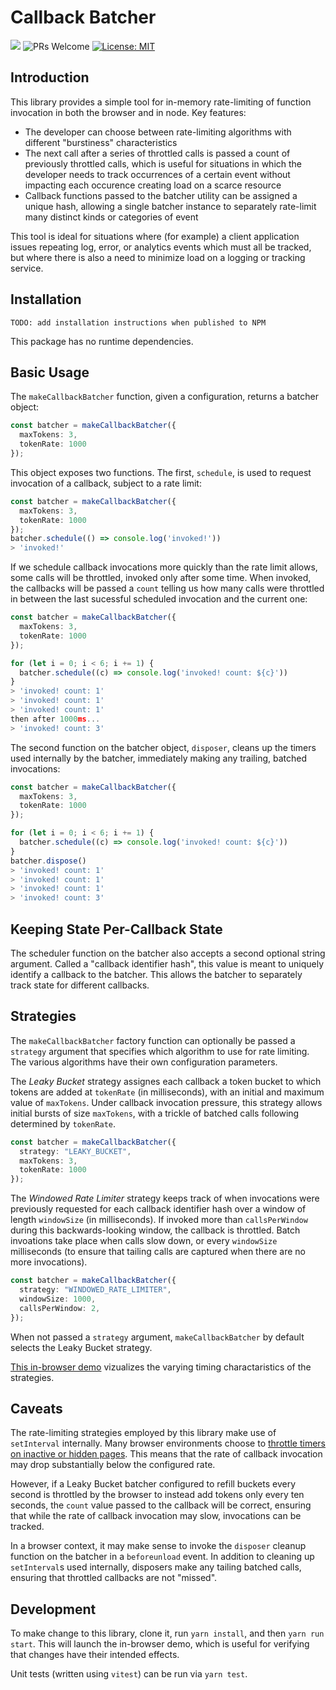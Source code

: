 # Callback Batcher
![](https://img.shields.io/badge/Coverage-100%25-83A603.svg?prefix=$coverage$)
![PRs Welcome](https://img.shields.io/badge/PRs-welcome-brightgreen)
[![License: MIT](https://img.shields.io/badge/License-MIT-yellow.svg)](https://opensource.org/licenses/MIT)
## Introduction
This library provides a simple tool for in-memory rate-limiting of function
invocation in both the browser and in node. Key features:
  - The developer can choose between rate-limiting algorithms with different
  "burstiness" characteristics
  - The next call after a series of throttled calls is passed a count of
  previously throttled calls, which is useful for situations in which the
  developer needs to track occurrences of a certain event without impacting
  each occurence creating load on a scarce resource
  - Callback functions passed to the batcher utility can be assigned a unique
  hash, allowing a single batcher instance to separately rate-limit many
  distinct kinds or categories of event

This tool is ideal for situations where (for example) a client application
issues repeating log, error, or analytics events which must all be tracked, but
where there is also a need to minimize load on a logging or tracking service.

## Installation
```
TODO: add installation instructions when published to NPM
```
This package has no runtime dependencies.

## Basic Usage

The `makeCallbackBatcher` function, given a configuration, returns a batcher
object:

```ts
const batcher = makeCallbackBatcher({
  maxTokens: 3,
  tokenRate: 1000
});
```

This object exposes two functions. The first, `schedule`, is used to request
invocation of a callback, subject to a rate limit:
```ts
const batcher = makeCallbackBatcher({
  maxTokens: 3,
  tokenRate: 1000
});
batcher.schedule(() => console.log('invoked!'))
> 'invoked!'
```

If we schedule callback invocations more quickly than the rate limit allows,
some calls will be throttled, invoked only after some time. When invoked, the
callbacks will be passed a `count` telling us how many calls were throttled
in between the last sucessful scheduled invocation and the current one:
```ts
const batcher = makeCallbackBatcher({
  maxTokens: 3,
  tokenRate: 1000
});

for (let i = 0; i < 6; i += 1) {
  batcher.schedule((c) => console.log('invoked! count: ${c}'))
}
> 'invoked! count: 1'
> 'invoked! count: 1'
> 'invoked! count: 1'
then after 1000ms...
> 'invoked! count: 3'
```

The second function on the batcher object, `disposer`, cleans up the timers
used internally by the batcher, immediately making any trailing, batched
invocations:

```ts
const batcher = makeCallbackBatcher({
  maxTokens: 3,
  tokenRate: 1000
});

for (let i = 0; i < 6; i += 1) {
  batcher.schedule((c) => console.log('invoked! count: ${c}'))
}
batcher.dispose()
> 'invoked! count: 1'
> 'invoked! count: 1'
> 'invoked! count: 1'
> 'invoked! count: 3'
```

## Keeping State Per-Callback State
The scheduler function on the batcher also accepts a second optional string
argument. Called a "callback identifier hash", this value is meant to uniquely
identify a callback to the batcher. This allows the batcher to separately
track state for different callbacks.

## Strategies

The `makeCallbackBatcher` factory function can optionally be passed a `strategy`
argument that specifies which algorithm to use for rate limiting. The various
algorithms have their own configuration parameters.

The *Leaky Bucket* strategy assignes each callback a token bucket to which
tokens are added at `tokenRate` (in milliseconds), with an initial and maximum
value of `maxTokens`. Under callback invocation pressure, this strategy allows
initial bursts of size `maxTokens`, with a trickle of batched calls following
determined by `tokenRate`.

```ts
const batcher = makeCallbackBatcher({
  strategy: "LEAKY_BUCKET",
  maxTokens: 3,
  tokenRate: 1000
});
```

The *Windowed Rate Limiter* strategy keeps track of when invocations were
previously requested for each callback identifier hash over a window of length
`windowSize` (in milliseconds). If invoked more than `callsPerWindow` during
this backwards-looking window, the callback is throttled. Batch invoations
take place when calls slow down, or every `windowSize` milliseconds (to ensure
that tailing calls are captured when there are no more invocations).

```ts
const batcher = makeCallbackBatcher({
  strategy: "WINDOWED_RATE_LIMITER",
  windowSize: 1000,
  callsPerWindow: 2,
});
```

When not passed a `strategy` argument, `makeCallbackBatcher` by default selects
the Leaky Bucket strategy.

[This in-browser demo](https://callback-batcher.vercel.app/) vizualizes the
varying timing charactaristics of the strategies.

## Caveats
The rate-limiting strategies employed by this library make use of `setInterval`
internally. Many browser environments choose to [throttle timers on inactive or
hidden pages](https://developer.chrome.com/blog/timer-throttling-in-chrome-88/).
This means that the rate of callback invocation may drop substantially below
the configured rate.

However, if a Leaky Bucket batcher configured to refill buckets every second is
throttled by the browser to instead add tokens only every ten seconds, the
`count` value passed to the callback will be correct, ensuring that while the
rate of callback invocation may slow, invocations can be tracked.

In a browser context, it may make sense to invoke the `disposer` cleanup
function on the batcher in a `beforeunload` event. In addition to cleaning up
`setInterval`s used internally, disposers make any tailing batched calls,
ensuring that throttled callbacks are not "missed".


## Development
To make change to this library, clone it, run `yarn install`, and then
`yarn run start`. This will launch the in-browser demo, which is useful for
verifying that changes have their intended effects.

Unit tests (written using `vitest`) can be run via `yarn test`.
